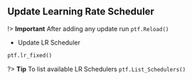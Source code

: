 ## Update Learning Rate Scheduler

!> **Important** After adding any update run `ptf.Reload()`

- Update LR Scheduler

```python
ptf.lr_fixed()
```

?> **Tip** To list available LR Schedulers `ptf.List_Schedulers()`
